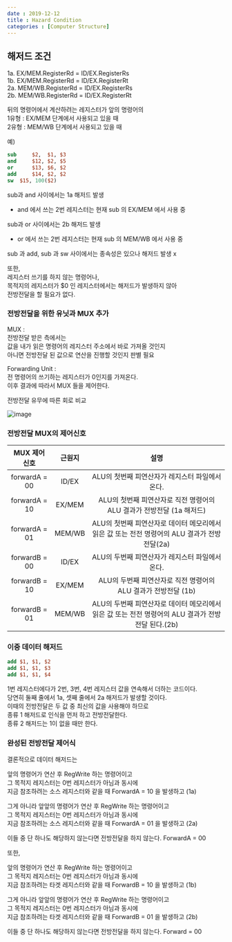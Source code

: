 ```yaml
---
date : 2019-12-12
title : Hazard Condition
categories : [Computer Structure]
---
```



## 해저드 조건

1a. EX/MEM.RegisterRd = ID/EX.RegisterRs  
1b. EX/MEM.RegisterRd = ID/EX.RegisterRt  
2a. MEM/WB.RegisterRd = ID/EX.RegisterRs  
2b. MEM/WB.RegisterRd = ID/EX.RegisterRt  

뒤의 명령어에서 계산하려는 레지스터가 앞의 명령어의  
1유형 : EX/MEM 단계에서 사용되고 있을 때     
2유형 : MEM/WB 단계에서 사용되고 있을 때  


예)  

```mips
sub  	$2,  $1, $3 
and  	$12, $2, $5
or   	$13, $6, $2 
add  	$14, $2, $2  
sw	$15, 100($2)
```

sub과 and 사이에서는 1a 해저드 발생  
- and 에서 쓰는 2번 레지스터는 현재 sub 의 EX/MEM 에서 사용 중  

sub과 or 사이에서는 2b 해저드 발생  
- or 에서 쓰는 2번 레지스터는 현재 sub 의 MEM/WB 에서 사용 중

sub 과 add, sub 과 sw 사이에서는 종속성은 있으나 해저드 발생 x  


또한,  
레지스터 쓰기를 하지 않는 명령어나,  
목적지의 레지스터가 $0 인 레지스터에서는 해저드가 발생하지 않아  
전방전달을 할 필요가 없다.  


### 전방전달을 위한 유닛과 MUX 추가

MUX :  
전방전달 받은 측에서는  
값을 내가 읽은 명령어의 레지스터 주소에서 바로 가져올 것인지  
아니면 전방전달 된 값으로 연산을 진행할 것인지 판별 필요  

Forwarding Unit :  
전 명령어의 쓰기하는 레지스터가 0인지를 가져온다.  
이후 결과에 따라서 MUX 들을 제어한다.  


전방전달 유무에 따른 회로 비교

![image](https://user-images.githubusercontent.com/22045424/70857408-f5be4480-1f30-11ea-98e5-1c2b24eef7de.png)


### 전방전달 MUX의 제어신호

|MUX 제어신호|근원지|설명|
|:---:|:---:|:---:|
|forwardA = 00|ID/EX|ALU의 첫번째 피연산자가 레지스터 파일에서 온다.|
|forwardA = 10|EX/MEM|ALU의 첫번째 피연산자로 직전 명령어의 ALU 결과가 전방전달 (1a 해저드)|
|forwardA = 01|MEM/WB|ALU의 첫번째 피연산자로 데이터 메모리에서 읽은 값 또는 전전 명령어의 ALU 결과가 전방전달(2a)|
|forwardB = 00|ID/EX|ALU의 두번째 피연산자가 레지스터 파일에서 온다.|
|forwardB = 10|EX/MEM|ALU의 두번째 피연산자로 직전 명령어의 ALU 결과가 전방전달 (1b)|
|forwardB = 01 |MEM/WB|ALU의 두번째 피연산자로 데이터 메모리에서 읽은 값 또는 전전 명령어의 ALU 결과가 전방전달 된다.(2b)|


### 이중 데이터 해저드

```mips
add $1, $1, $2
add $1, $1, $3
add $1, $1, $4
```

1번 레지스터에다가 2번, 3번, 4번 레지스터 값을 연속해서 더하는 코드이다.  
당연히 둘째 줄에서 1a, 셋째 줄에서 2a 해저드가 발생할 것이다.  
이때의 전방전달은 두 값 중 최신의 값을 사용해야 하므로  
종류 1 해저드로 인식을 먼저 하고 전방전달한다.  
종류 2 해저드는 1이 없을 때만 한다.  

### 완성된 전방전달 제어식

결론적으로 데이터 해저드는  

앞의 명령어가 연산 후 RegWrite 하는 명령어이고  
그 목적지 레지스터는 0번 레지스터가 아님과 동시에  
지금 참조하려는 소스 레지스터와 같을 때 ForwardA = 10 을 발생하고 (1a)  

그게 아니라 앞앞의 명령어가 연산 후 RegWrite 하는 명령어이고  
그 목적지 레지스터는 0번 레지스터가 아님과 동시에  
지금 참조하려는 소스 레지스터와 같을 때 ForwardA = 01 을 발생하고 (2a)  

이들 중 단 하나도 해당하지 않는다면 전방전달을 하지 않는다. ForwardA = 00  

또한,  

앞의 명령어가 연산 후 RegWrite 하는 명령어이고  
그 목적지 레지스터는 0번 레지스터가 아님과 동시에  
지금 참조하려는 타겟 레지스터와 같을 때 ForwardB = 10 을 발생하고 (1b)  

그게 아니라 앞앞의 명령어가 연산 후 RegWrite 하는 명령어이고  
그 목적지 레지스터는 0번 레지스터가 아님과 동시에  
지금 참조하려는 타겟 레지스터와 같을 때 ForwardB = 01 을 발생하고 (2b)  

이들 중 단 하나도 해당하지 않는다면 전방전달을 하지 않는다. Forward = 00  

